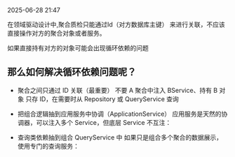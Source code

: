 

2025-06-28 21:47

在领域驱动设计中,聚合质检只能通过Id（对方数据库主键） 来进行关联，不应该直接操作对方的聚合对象或者服务。

如果直接持有对方的对象可能会出现循环依赖的问题

## 那么如何解决循环依赖问题呢？

- 聚合之间只通过 ID 关联（最重要）
    不要 A 聚合中注入 BService、持有 B 对象
    只存 ID，在需要时从 Repository 或 QueryService 查询

- 把组合逻辑抽到应用服务中协调（ApplicationService）
    应用服务是天然的协调器，可以注入多个 Service，但底层 Service 不互注：

-  查询类依赖抽到组合 QueryService 中
    如果只是组合多个聚合的数据展示，使用专门的查询服务：
